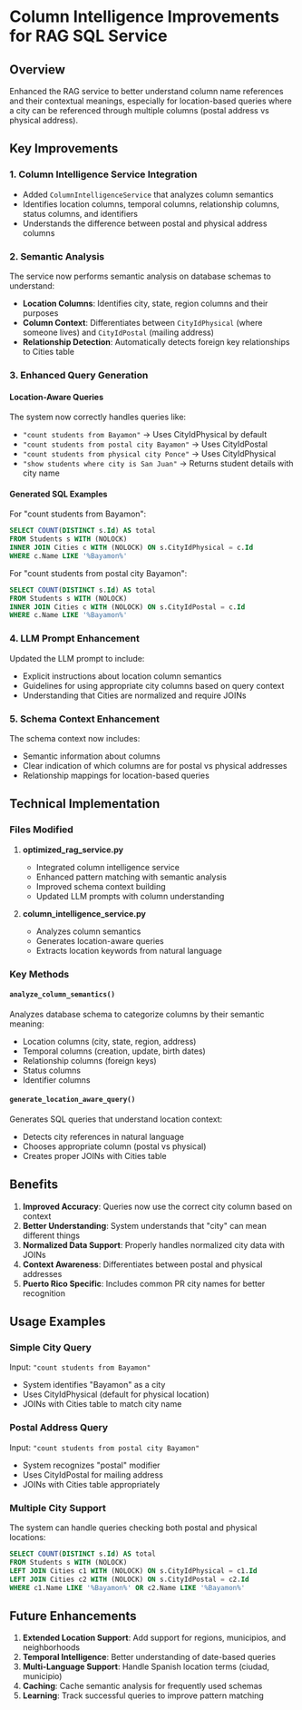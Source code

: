 # Column Intelligence Improvements for RAG SQL Service

## Overview
Enhanced the RAG service to better understand column name references and their contextual meanings, especially for location-based queries where a city can be referenced through multiple columns (postal address vs physical address).

## Key Improvements

### 1. Column Intelligence Service Integration
- Added `ColumnIntelligenceService` that analyzes column semantics
- Identifies location columns, temporal columns, relationship columns, status columns, and identifiers
- Understands the difference between postal and physical address columns

### 2. Semantic Analysis
The service now performs semantic analysis on database schemas to understand:
- **Location Columns**: Identifies city, state, region columns and their purposes
- **Column Context**: Differentiates between `CityIdPhysical` (where someone lives) and `CityIdPostal` (mailing address)
- **Relationship Detection**: Automatically detects foreign key relationships to Cities table

### 3. Enhanced Query Generation

#### Location-Aware Queries
The system now correctly handles queries like:
- `"count students from Bayamon"` → Uses CityIdPhysical by default
- `"count students from postal city Bayamon"` → Uses CityIdPostal
- `"count students from physical city Ponce"` → Uses CityIdPhysical
- `"show students where city is San Juan"` → Returns student details with city name

#### Generated SQL Examples

For "count students from Bayamon":
```sql
SELECT COUNT(DISTINCT s.Id) AS total
FROM Students s WITH (NOLOCK)
INNER JOIN Cities c WITH (NOLOCK) ON s.CityIdPhysical = c.Id
WHERE c.Name LIKE '%Bayamon%'
```

For "count students from postal city Bayamon":
```sql
SELECT COUNT(DISTINCT s.Id) AS total
FROM Students s WITH (NOLOCK)
INNER JOIN Cities c WITH (NOLOCK) ON s.CityIdPostal = c.Id
WHERE c.Name LIKE '%Bayamon%'
```

### 4. LLM Prompt Enhancement
Updated the LLM prompt to include:
- Explicit instructions about location column semantics
- Guidelines for using appropriate city columns based on query context
- Understanding that Cities are normalized and require JOINs

### 5. Schema Context Enhancement
The schema context now includes:
- Semantic information about columns
- Clear indication of which columns are for postal vs physical addresses
- Relationship mappings for location-based queries

## Technical Implementation

### Files Modified
1. **optimized_rag_service.py**
   - Integrated column intelligence service
   - Enhanced pattern matching with semantic analysis
   - Improved schema context building
   - Updated LLM prompts with column understanding

2. **column_intelligence_service.py**
   - Analyzes column semantics
   - Generates location-aware queries
   - Extracts location keywords from natural language

### Key Methods

#### `analyze_column_semantics()`
Analyzes database schema to categorize columns by their semantic meaning:
- Location columns (city, state, region, address)
- Temporal columns (creation, update, birth dates)
- Relationship columns (foreign keys)
- Status columns
- Identifier columns

#### `generate_location_aware_query()`
Generates SQL queries that understand location context:
- Detects city references in natural language
- Chooses appropriate column (postal vs physical)
- Creates proper JOINs with Cities table

## Benefits

1. **Improved Accuracy**: Queries now use the correct city column based on context
2. **Better Understanding**: System understands that "city" can mean different things
3. **Normalized Data Support**: Properly handles normalized city data with JOINs
4. **Context Awareness**: Differentiates between postal and physical addresses
5. **Puerto Rico Specific**: Includes common PR city names for better recognition

## Usage Examples

### Simple City Query
Input: `"count students from Bayamon"`
- System identifies "Bayamon" as a city
- Uses CityIdPhysical (default for physical location)
- JOINs with Cities table to match city name

### Postal Address Query
Input: `"count students from postal city Bayamon"`
- System recognizes "postal" modifier
- Uses CityIdPostal for mailing address
- JOINs with Cities table appropriately

### Multiple City Support
The system can handle queries checking both postal and physical locations:
```sql
SELECT COUNT(DISTINCT s.Id) AS total 
FROM Students s WITH (NOLOCK) 
LEFT JOIN Cities c1 WITH (NOLOCK) ON s.CityIdPhysical = c1.Id 
LEFT JOIN Cities c2 WITH (NOLOCK) ON s.CityIdPostal = c2.Id 
WHERE c1.Name LIKE '%Bayamon%' OR c2.Name LIKE '%Bayamon%'
```

## Future Enhancements

1. **Extended Location Support**: Add support for regions, municipios, and neighborhoods
2. **Temporal Intelligence**: Better understanding of date-based queries
3. **Multi-Language Support**: Handle Spanish location terms (ciudad, municipio)
4. **Caching**: Cache semantic analysis for frequently used schemas
5. **Learning**: Track successful queries to improve pattern matching
